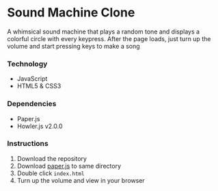 # Sound Machine Clone
A whimsical sound machine that plays a random tone and displays a colorful circle with every keypress. After the page loads, just turn up the volume and start pressing keys to make a song

### Technology
* JavaScript
* HTML5 & CSS3

### Dependencies
* Paper.js
* Howler.js v2.0.0 

### Instructions
1. Download the repository
2. Download [paper.js](www.paperjs.org) to same directory
3. Double click `index.html`
4. Turn up the volume and view in your browser





